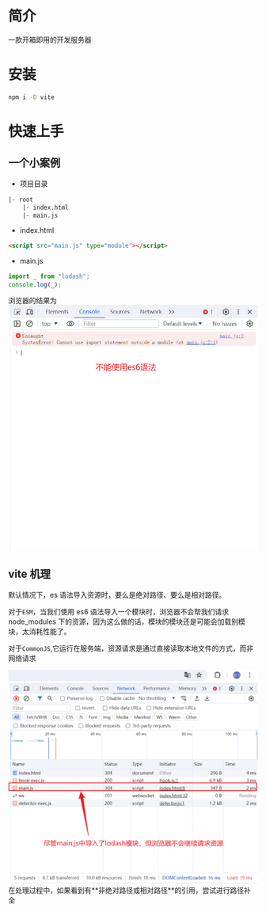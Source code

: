 # 简介

一款开箱即用的开发服务器

# 安装

```sh
npm i -D vite
```

# 快速上手

## 一个小案例

- 项目目录

```
|- root
    |- index.html
    |- main.js
```

- index.html

```html
<script src="main.js" type="module"></script>
```

- main.js

```js
import _ from "lodash";
console.log(_);
```

浏览器的结果为
<img src="../images/vite工具/浏览器的es6语法支持.png" />

## vite 机理

默认情况下，es 语法导入资源时，要么是绝对路径、要么是相对路径。

对于`ESM`，当我们使用 es6 语法导入一个模块时，浏览器不会帮我们请求 node_modules 下的资源，因为这么做的话，模块的模块还是可能会加载别模块，太消耗性能了。

对于`CommonJS`,它运行在服务端，资源请求是通过直接读取本地文件的方式，而非网络请求

<img src="../images/vite工具/浏览器的资源请求.png">
在处理过程中，如果看到有**非绝对路径或相对路径**的引用，尝试进行路径补全
